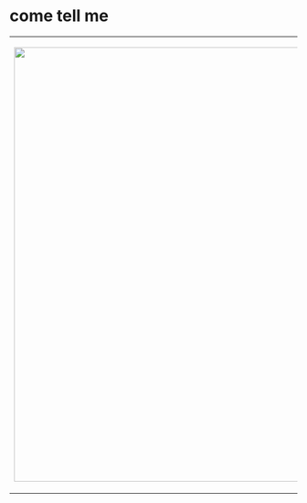 # come tell me
<table>
  <tr>
    <td width="50%"> 
      <p align="center">
       <img src=https://github.com/MozMM/ComeTellMe/blob/main/public/demo/ComeTellMeDemo1-26FR.gif height="760">
      </p>
    </td>
    <td width="50%"> 
This is a little app that lets people interact with (and get rid of) their own words in a playful and cathartic way. </br></br>

I built it with React Native while at Grace Hopper Academy. Its in progress! I loved using my coding skills to actualize something that really bubbled up from my creative center.</br>

You can run the deployed app on any android device using the Expo SDK. You'll find the needed app, and QR code here:</br>
https://expo.io/@mozmm/projects/ComeTellMe </td>
  </tr>
</table>


